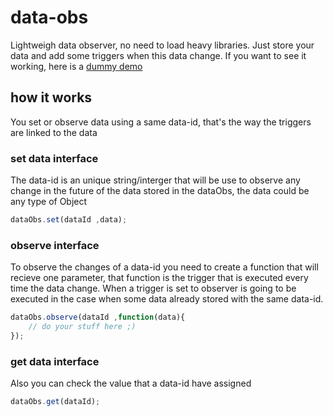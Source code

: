 # data-obs  
Lightweigh data observer, no need to load heavy libraries. Just store your data and add some triggers when this data change. If you want to see it working, here is a [dummy demo](http://lmettini.github.io/data-obs-demo/)

## how it works
You set or observe data using a same data-id, that's the way the triggers are linked to the data
### set data interface
The data-id is an unique string/interger that will be use to observe any change in the future of the data stored in the dataObs, the data could be any type of Object
```javascript
dataObs.set(dataId ,data);
```
### observe interface
To observe the changes of a data-id you need to create a function that will recieve one parameter, that function is the trigger that is executed every time the data change. When a trigger is set to observer is going to be executed in the case when some data already stored with the same data-id.
```javascript
dataObs.observe(dataId ,function(data){
    // do your stuff here ;)
});
```
### get data interface
Also you can check the value that a data-id have assigned
```javascript
dataObs.get(dataId);
```